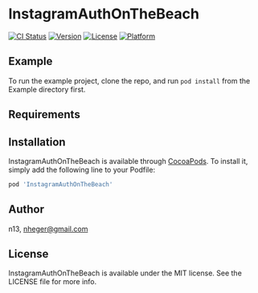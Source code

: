 # InstagramAuthOnTheBeach

[![CI Status](https://img.shields.io/travis/n13/InstagramAuthOnTheBeach.svg?style=flat)](https://travis-ci.org/n13/InstagramAuthOnTheBeach)
[![Version](https://img.shields.io/cocoapods/v/InstagramAuthOnTheBeach.svg?style=flat)](https://cocoapods.org/pods/InstagramAuthOnTheBeach)
[![License](https://img.shields.io/cocoapods/l/InstagramAuthOnTheBeach.svg?style=flat)](https://cocoapods.org/pods/InstagramAuthOnTheBeach)
[![Platform](https://img.shields.io/cocoapods/p/InstagramAuthOnTheBeach.svg?style=flat)](https://cocoapods.org/pods/InstagramAuthOnTheBeach)

## Example

To run the example project, clone the repo, and run `pod install` from the Example directory first.

## Requirements

## Installation

InstagramAuthOnTheBeach is available through [CocoaPods](https://cocoapods.org). To install
it, simply add the following line to your Podfile:

```ruby
pod 'InstagramAuthOnTheBeach'
```

## Author

n13, nheger@gmail.com

## License

InstagramAuthOnTheBeach is available under the MIT license. See the LICENSE file for more info.
